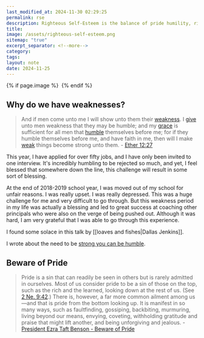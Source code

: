 ```yaml
---
last_modified_at: 2024-11-30 02:29:25
permalink: rse
description: Righteous Self-Esteem is the balance of pride humility, righteousness and wickedness
title: 
image: /assets/righteous-self-esteem.png
sitemap: "true"
excerpt_separator: <!--more-->
category: 
tags: 
layout: note
date: 2024-11-25
---
```



{% if page.image %} <img src="{{ page.image }}" alt=""> {% endif %}


## Why do we have weaknesses?
> And if men come unto me I will show unto them their [weakness](https://www.churchofjesuschrist.org/study/scriptures/bofm/ether/12?lang=eng#note27a). I [give](https://www.churchofjesuschrist.org/study/scriptures/bofm/ether/12?lang=eng#note27b) unto men weakness that they may be humble; and my [grace](https://www.churchofjesuschrist.org/study/scriptures/bofm/ether/12?lang=eng#note27c) is sufficient for all men that [humble](https://www.churchofjesuschrist.org/study/scriptures/bofm/ether/12?lang=eng#note27d) themselves before me; for if they humble themselves before me, and have faith in me, then will I make [weak](https://www.churchofjesuschrist.org/study/scriptures/bofm/ether/12?lang=eng#note27e) things become strong unto them. - [Ether 12:27](https://www.churchofjesuschrist.org/study/scriptures/bofm/ether/12?lang=eng&id=p27#p27)

This year, I have applied for over fifty jobs, and I have only been invited to one interview. It's incredibly humbling to be rejected so much, and yet, I feel blessed that somewhere down the line, this challenge will result in some sort of blessing. 

At the end of 2018-2019 school year, I was moved out of my school for unfair reasons. I was really upset. I was really depressed. This was a huge challenge for me and very difficult to go through. But this weakness period in my life was actually a blessing and led to great success at coaching other principals who were also on the verge of being pushed out. Although it was hard, I am very grateful that I was able to go through this experience. 

I found some solace in this talk by [[loaves and fishes|Dallas Jenkins]]. 

I wrote about the need to be [strong you can be humble](https://jethro.site/2023/10/17/be-strong-so-you-can-be-humble/). 
## Beware of Pride
> Pride is a sin that can readily be seen in others but is rarely admitted in ourselves. Most of us consider pride to be a sin of those on the top, such as the rich and the learned, looking down at the rest of us. (See [2 Ne. 9:42](https://www.churchofjesuschrist.org/study/scriptures/bofm/2-ne/9.42?lang=eng#p42).) There is, however, a far more common ailment among us—and that is pride from the bottom looking up. It is manifest in so many ways, such as faultfinding, gossiping, backbiting, murmuring, living beyond our means, envying, coveting, withholding gratitude and praise that might lift another, and being unforgiving and jealous. - [President Ezra Taft Benson - Beware of Pride](https://www.churchofjesuschrist.org/study/general-conference/1989/04/beware-of-pride?lang=eng&id=p28#p28)


